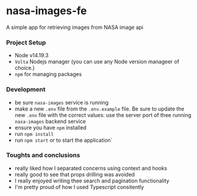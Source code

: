 # nasa-images-fe

A simple app for retrieving images from NASA image api

### Project Setup

- Node v14.19.3
- `Volta` Nodejs manager (you can use any Node version manageer of choice.)
- `npm` for managing packages

### Development

- be sure `nasa-images` service is running
- make a new `.env` file from the `.env.example` file. Be sure to update the new
  `.env` file with the correct values: use the server port of thee running
  `nasa-images` backend service
- ensure you have `npm` installed
- run `npm install`
- run `npm start` or to start the application`

### Toughts and conclusions

- really liked how I separated concerns using context and hooks
- really good to see that props drilling was avoided
- I really enjoyed writing thee search and pagination functionality
- I'm pretty proud of how I used Typescript consitently
